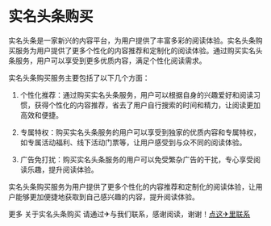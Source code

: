 # 实名头条购买

实名头条是一家新兴的内容平台，为用户提供了丰富多彩的阅读体验。实名头条购买服务为用户提供了更多个性化的内容推荐和定制化的阅读体验。通过购买实名头条服务，用户可以享受到更多优质内容，满足个性化阅读需求。

实名头条购买服务主要包括了以下几个方面：

1. 个性化推荐：通过购买实名头条服务，用户可以根据自身的兴趣爱好和阅读习惯，获得个性化的内容推荐，省去了用户自行搜索的时间和精力，让阅读更加高效和便捷。

2. 专属特权：购买实名头条服务的用户可以享受到独家的优质内容和专属特权，如专属活动福利、线下活动门票等，让用户感受到与众不同的阅读体验。

3. 广告免打扰：购买实名头条服务的用户可以免受繁杂广告的干扰，专心享受阅读乐趣，提升阅读体验。

实名头条购买服务为用户提供了更多个性化的内容推荐和定制化的阅读体验，让用户能够更加便捷地获取到自己感兴趣的内容，提升阅读体验。

更多 关于实名头条购买 请通过✈与我们联系，感谢阅读，谢谢！[点这✈里联系](https://lm.k02.cc)